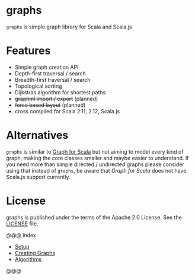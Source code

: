 graphs
======

`graphs` is simple graph library for Scala and Scala.js

Features
========

* Simple graph creation API
* Depth-first traversal / search
* Breadth-first traversal / search
* Topological sorting
* Dijkstras algorithm for shortest paths
* <strike>graphml import / export</strike> (planned)
* <strike>force based layout</strike> (planned)
* cross compiled for Scala 2.11, 2.12, Scala.js

Alternatives
============

`graphs` is similar to [Graph for Scala](http://scala-graph.org) but not aiming to model 
every kind of graph, making the core classes smaller and maybe easier to understand. 
If you need more than simple directed / undirected graphs 
please consider using that instead of `graphs`, 
be aware that _Graph for Scala_ does not have Scala.js support currently.

License
=======

graphs is published under the terms of the Apache 2.0 License. See the [LICENSE](LICENSE) file.

@@@ index

* [Setup](setup.md)
* [Creating Graphs](creating-graphs.md)
* [Algorithms](algorithms.md)

@@@
